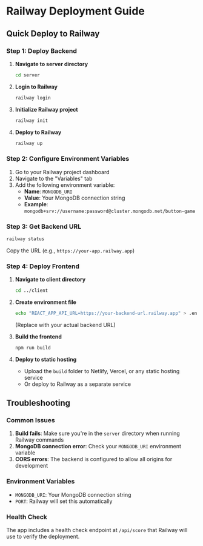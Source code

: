 # Railway Deployment Guide

## Quick Deploy to Railway

### Step 1: Deploy Backend

1. **Navigate to server directory**
   ```bash
   cd server
   ```

2. **Login to Railway**
   ```bash
   railway login
   ```

3. **Initialize Railway project**
   ```bash
   railway init
   ```

4. **Deploy to Railway**
   ```bash
   railway up
   ```

### Step 2: Configure Environment Variables

1. Go to your Railway project dashboard
2. Navigate to the "Variables" tab
3. Add the following environment variable:
   - **Name**: `MONGODB_URI`
   - **Value**: Your MongoDB connection string
   - **Example**: `mongodb+srv://username:password@cluster.mongodb.net/button-game`

### Step 3: Get Backend URL

```bash
railway status
```

Copy the URL (e.g., `https://your-app.railway.app`)

### Step 4: Deploy Frontend

1. **Navigate to client directory**
   ```bash
   cd ../client
   ```

2. **Create environment file**
   ```bash
   echo "REACT_APP_API_URL=https://your-backend-url.railway.app" > .env
   ```
   (Replace with your actual backend URL)

3. **Build the frontend**
   ```bash
   npm run build
   ```

4. **Deploy to static hosting**
   - Upload the `build` folder to Netlify, Vercel, or any static hosting service
   - Or deploy to Railway as a separate service

## Troubleshooting

### Common Issues

1. **Build fails**: Make sure you're in the `server` directory when running Railway commands
2. **MongoDB connection error**: Check your `MONGODB_URI` environment variable
3. **CORS errors**: The backend is configured to allow all origins for development

### Environment Variables

- `MONGODB_URI`: Your MongoDB connection string
- `PORT`: Railway will set this automatically

### Health Check

The app includes a health check endpoint at `/api/score` that Railway will use to verify the deployment. 